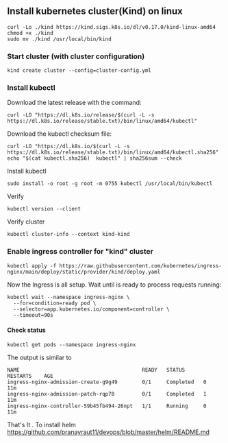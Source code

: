 ## Install kubernetes cluster(Kind) on linux

```
curl -Lo ./kind https://kind.sigs.k8s.io/dl/v0.17.0/kind-linux-amd64
chmod +x ./kind
sudo mv ./kind /usr/local/bin/kind
```

### Start cluster (with cluster configuration)

```
kind create cluster --config=cluster-config.yml
```

### Install kubectl 

Download the latest release with the command:
```
curl -LO "https://dl.k8s.io/release/$(curl -L -s https://dl.k8s.io/release/stable.txt)/bin/linux/amd64/kubectl"
```
Download the kubectl checksum file:
```
curl -LO "https://dl.k8s.io/$(curl -L -s https://dl.k8s.io/release/stable.txt)/bin/linux/amd64/kubectl.sha256"
echo "$(cat kubectl.sha256)  kubectl" | sha256sum --check
```

Install kubectl
```
sudo install -o root -g root -m 0755 kubectl /usr/local/bin/kubectl
```

Verify
```
kubectl version --client
```
Verify cluster
```
kubectl cluster-info --context kind-kind
```
### Enable ingress controller for "kind" cluster
```
kubectl apply -f https://raw.githubusercontent.com/kubernetes/ingress-nginx/main/deploy/static/provider/kind/deploy.yaml
```
Now the Ingress is all setup. Wait until is ready to process requests running: 
```
kubectl wait --namespace ingress-nginx \
  --for=condition=ready pod \
  --selector=app.kubernetes.io/component=controller \
  --timeout=90s
```
#### Check status
```
kubectl get pods --namespace ingress-nginx
```
The output is similar to
```
NAME                                        READY   STATUS      RESTARTS    AGE
ingress-nginx-admission-create-g9g49        0/1     Completed   0          11m
ingress-nginx-admission-patch-rqp78         0/1     Completed   1          11m
ingress-nginx-controller-59b45fb494-26npt   1/1     Running     0          11m
```
That's It . To install helm https://github.com/pranayraut11/devops/blob/master/helm/README.md

